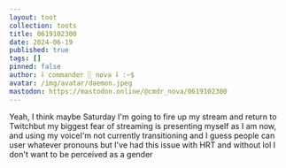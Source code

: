 ```yaml
---
layout: toot
collection: toots
title: 0619102300
date: 2024-06-19
published: true
tags: []
pinned: false
author: ⸸ commander ░ nova ⸸ :~$
avatar: /img/avatar/daemon.jpeg
mastodon: https://mastodon.online/@cmdr_nova/0619102300
---
```


Yeah, I think maybe Saturday I'm going to fire up my stream and return to Twitchbut my biggest fear of streaming is presenting myself as I am now, and using my voiceI'm not currently transitioning and I guess people can user whatever pronouns but I've had this issue with HRT and without lol I don't want to be perceived as a gender
